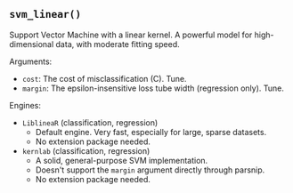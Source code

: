 ## `svm_linear()`

Support Vector Machine with a linear kernel. A powerful model for high-dimensional data, with moderate fitting speed.

Arguments:
* `cost`: The cost of misclassification (C). Tune.
* `margin`: The epsilon-insensitive loss tube width (regression only). Tune.

Engines:
* `LiblineaR` (classification, regression)
    - Default engine. Very fast, especially for large, sparse datasets.
    - No extension package needed.
* `kernlab` (classification, regression)
    - A solid, general-purpose SVM implementation.
    - Doesn't support the `margin` argument directly through parsnip.
    - No extension package needed.

